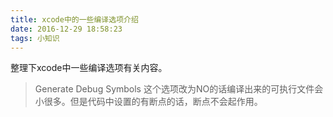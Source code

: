 ```yaml
---
title: xcode中的一些编译选项介绍
date: 2016-12-29 18:58:23
tags: 小知识
---
```

整理下xcode中一些编译选项有关内容。
<!--more-->
>Generate Debug Symbols
这个选项改为NO的话编译出来的可执行文件会小很多。但是代码中设置的有断点的话，断点不会起作用。